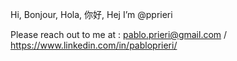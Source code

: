 Hi, Bonjour, Hola, 你好, Hej I’m @pprieri

Please reach out to me at : pablo.prieri@gmail.com / https://www.linkedin.com/in/pabloprieri/

<!---
pprieri/pprieri is a ✨ special ✨ repository because its `README.md` (this file) appears on your GitHub profile.
You can click the Preview link to take a look at your changes.
--->
